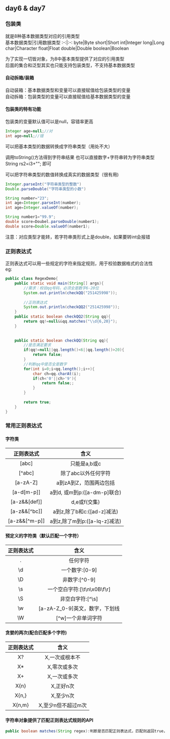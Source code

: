 ## day6 & day7
### 包装类
就是8种基本数据类型对应的引用类型  
基本数据类型|引用数据类型
:-:|:-:
byte|Byte
short|Short
int|Integer
long|Long
char|Character
float|Float
double|Double
boolean|Boolean  

为了实现一切皆对象，为8中基本类型提供了对应的引用类型  
后面的集合和泛型其实也只能支持包装类型，不支持基本数据类型 

#### 自动拆箱/装箱
自动装箱：基本数据类型和变量可以直接赋值给包装类型的变量  
自动拆箱：包装类型的变量可以直接赋值给基本数据类型的变量  

#### 包装类的特有功能
包装类的变量默认值可以是null，容错率更高  
```java
Integer age=null;//对
int age=null;//错
```
可以把基本类型的数据转换成字符串类型（用处不大）

调用toString()方法得到字符串结果
也可以直接数字+字符串转为字符串类型  
String rs2=i3+""; 即可  

可以把字符串类型的数值转换成真实的数据类型（很有用)
```java
Integer.parseInt("字符串类型的整数")
Double.parseDouble("字符串类型的小数")

String number="23";
int age=Integer.parseInt(number);
int age=Integer.valueOf(number);

String number1="99.9";
double score=Doubel.parseDouble(number1);
double score=Double.valueOf(number1);
```
注意：对应类型才能转，若字符串类形式上是double，如果要转int会报错  

### 正则表达式
正则表达式可以用一些规定的字符来指定规则，用于校验数据格式的合法性  
eg:
```java
public class RegexDemo{
    public static void main(String[] args){
        //需求：校验qq号码，必须全是数字6-20位
        System.out.println(checkQQ("251425998"));
        
        //正则表达式
        System.out.println(checkQQ2("251425998"));
    }
    public static boolean checkQQ2(String qq){
        return qq!=null&&qq.matches("\\d{6,20}");
    }
    
    
    public static boolean checkQQ(String qq){
        //是否满足要求
        if(qq!=null||qq.length()<6||qq.length()>20){
            return false;
        }
        //判断qq中是否全是数字
        for(int i=0;i<qq.length();i++){
            char ch=qq.charAt(i);
            if(ch<'0'||ch>'9'){
                return false;;
            }
        }
        
        return true;
    }
}
```
### 常用正则表达式
#### 字符类  
正则表达式|含义
:-:|:-:
[abc] | 只能是a,b或c
[^abc] |除了abc以外任何字符
[a-zA-Z]|a到zA到Z，范围两边包括
[a-d[m-p]]|a到d, 或m到p:([a-dm-p]联合)
[a-z&&[def]]|d,e或f(交集)
[a-z&&[^bc]]|a到z,除了b和c:([ad-z]减法)
[a-z&&[^m-p]]|a到z,除了m到p:([a-lq-z]减法)

#### 预定义的字符类（默认匹配一个字符）
正则表达式|含义
:-:|:-:
.|任何字符
\d|一个数字:[0-9]
\D|非数字:[^0-9]
\s|一个空白字符:[\t\n\x0B\f\r]
\S|非空白字符:[^\s]
\w|[a-zA-Z_0-9]英文，数字，下划线
\W|[^w]一个非单词字符

#### 贪婪的两次(配合匹配多个字符)
正则表达式|含义
:-:|:-:
X?|X,一次或根本不
X*|X,零次或多次
X+|X,一次或多次
X{n}|X,正好n次
X{n,}|X,至少n次
X{n,m}|X,至少n但不超过m次

#### 字符串对象提供了匹配正则表达式规则的API
```java
public boolean matches(String regex):判断是否匹配正则表达式，匹配则返回true，不匹配则返回false
```

